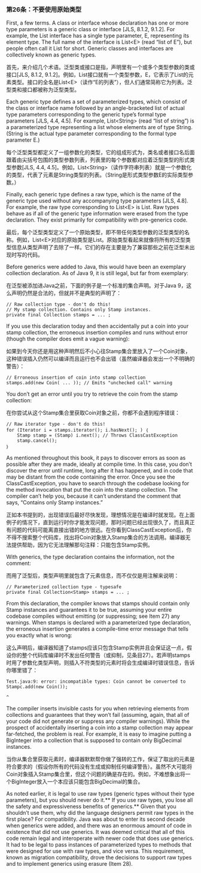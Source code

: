 ### 第26条：不要使用原始类型

First, a few terms. A class or interface whose declaration has one or more type parameters is a generic class or interface \[JLS, 8.1.2, 9.1.2\]. For example, the List interface has a single type parameter, E, representing its element type. The full name of the interface is List&lt;E&gt; \(read “list of E”\), but people often call it List for short. Generic classes and interfaces are collectively known as generic types.

首先，来介绍几个术语。泛型类或接口是指，声明里有一个或多个类型参数的类或接口\[JLS, 8.1.2, 9.1.2\]。例如，List接口就有一个类型参数，E，它表示了List的元素类型。接口的全名是List&lt;E&gt;（读作“E的列表”），但人们通常简称它为列表。泛型类和接口都被称为泛型类型。

Each generic type defines a set of parameterized types, which consist of the class or interface name followed by an angle-bracketed list of actual type parameters corresponding to the generic type’s formal type parameters \[JLS, 4.4, 4.5\]. For example, List&lt;String&gt; \(read “list of string”\) is a parameterized type representing a list whose elements are of type String. \(String is the actual type parameter corresponding to the formal type parameter E.\)

每个泛型类型都定义了一组参数化的类型，它的组成形式为，类名或者接口名后面跟着由尖括号包围的类型参数列表，列表里的每个参数都对应着泛型类型的形式类型参数\[JLS, 4.4, 4.5\]。例如，List&lt;String&gt;（读作字符串列表）就是一个参数化的类型，代表了元素是String类型的列表。（String是形式类型参数E的实际类型参数。）

Finally, each generic type defines a raw type, which is the name of the generic type used without any accompanying type parameters \[JLS, 4.8\]. For example, the raw type corresponding to List&lt;E&gt; is List. Raw types behave as if all of the generic type information were erased from the type declaration. They exist primarily for compatibility with pre-generics code.

最后，每个泛型类型定义了一个原始类型，即不带任何类型参数的泛型类型的名称。例如，List&lt;E&gt;对应的原始类型是List。原始类型看起来就像将所有的泛型类型信息从类型声明了去除了一样。它们的存在主要是为了兼容那些之前在泛型未出现时写的代码。

Before generics were added to Java, this would have been an exemplary collection declaration. As of Java 9, it is still legal, but far from exemplary:

在泛型被添加进Java之前，下面的例子是一个标准的集合声明。对于Java 9，这么声明仍然是合法的，但就并不是典型的声明了：

```
// Raw collection type - don't do this!
// My stamp collection. Contains only Stamp instances.
private final Collection stamps = ... ;
```

If you use this declaration today and then accidentally put a coin into your stamp collection, the erroneous insertion compiles and runs without error \(though the compiler does emit a vague warning\):

如果到今天你还是用这种声明然后不小心往Stamp集合里放入了一个Coin对象，这种错误插入仍然可以编译而且运行也不会出错（虽然编译器会发出一个不明确的警告）：

```
// Erroneous insertion of coin into stamp collection
stamps.add(new Coin( ... )); // Emits "unchecked call" warning
```

You don’t get an error until you try to retrieve the coin from the stamp collection:

在你尝试从这个Stamp集合里获取Coin对象之前，你都不会遇到程序错误：

```
// Raw iterator type - don't do this!
for (Iterator i = stamps.iterator(); i.hasNext(); ) ｛
    Stamp stamp = (Stamp) i.next(); // Throws ClassCastException
    stamp.cancel();
｝
```

As mentioned throughout this book, it pays to discover errors as soon as possible after they are made, ideally at compile time. In this case, you don’t discover the error until runtime, long after it has happened, and in code that may be distant from the code containing the error. Once you see the ClassCastException, you have to search through the codebase looking for the method invocation that put the coin into the stamp collection. The compiler can’t help you, because it can’t understand the comment that says, “Contains only Stamp instances.”

正如本书提到的，出现错误后最好尽快发现，理想情况是在编译时就发现。在上面例子的情况下，直到运行时你才能发现问题，那时问题已经出现很久了，而且真正有问题的代码可能离直接出错的地方很远。在你看到ClassCastException后，你不得不搜索整个代码库，找出将Coin对象放入Stamp集合的方法调用。编译器无法提供帮助，因为它无法理解那句注释：只能包含Stamp实例。

With generics, the type declaration contains the information, not the comment:

而用了泛型后，类型声明里就包含了元素信息，而不仅仅是用注解来说明：

```
// Parameterized collection type - typesafe
private final Collection<Stamp> stamps = ... ;
```

From this declaration, the compiler knows that stamps should contain only Stamp instances and guarantees it to be true, assuming your entire codebase compiles without emitting \(or suppressing; see Item 27\) any warnings. When stamps is declared with a parameterized type declaration, the erroneous insertion generates a compile-time error message that tells you exactly what is wrong:

这么声明后，编译器知道了stamps应该只包含Stamp实例并且会保证这一点，假设你的整个代码库编译时不发出任何警告（或抑制，见条目27）。若声明stamps时用了参数化类型声明，则插入不符类型的元素时将会生成编译时错误信息，告诉你哪里错了：

```
Test.java:9: error: incompatible types: Coin cannot be converted to Stampc.add(new Coin());
                                                                               ^
```

The compiler inserts invisible casts for you when retrieving elements from collections and guarantees that they won’t fail \(assuming, again, that all of your code did not generate or suppress any compiler warnings\). While the prospect of accidentally inserting a coin into a stamp collection may appear far-fetched, the problem is real. For example, it is easy to imagine putting a BigInteger into a collection that is supposed to contain only BigDecimal instances.

当你从集合里获取元素时，编译器默默帮你做了强转的工作，保证了取出的元素是符合要求的（假设你所有的代码没有生成或抑制任何编译警告）。虽然不大可能将Coin对象插入Stamp集合里，但这个问题的确是存在的。例如，不难想象出将一个BigInteger放入一个本应该只能包含BigDecimal的集合。

As noted earlier, it is legal to use raw types \(generic types without their type parameters\), but you should never do it.** If you use raw types, you lose all the safety and expressiveness benefits of generics.** Given that you shouldn’t use them, why did the language designers permit raw types in the first place? For compatibility. Java was about to enter its second decade when generics were added, and there was an enormous amount of code in existence that did not use generics. It was deemed critical that all of this code remain legal and interoperate with newer code that does use generics. It had to be legal to pass instances of parameterized types to methods that were designed for use with raw types, and vice versa. This requirement, known as migration compatibility, drove the decisions to support raw types and to implement generics using erasure \(Item 28\).

